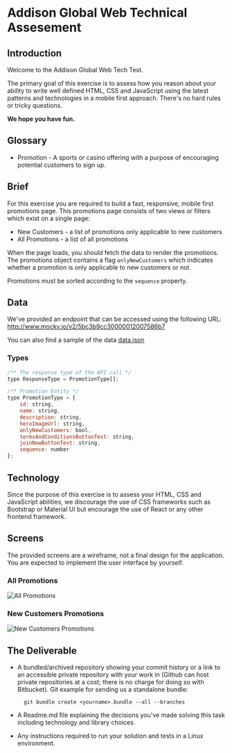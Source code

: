 # Addison Global Web Technical Assesement

## Introduction

Welcome to the Addison Global Web Tech Test.

The primary goal of this exercise is to assess how you reason about your ability to write well defined HTML, CSS and JavaScript using the latest patterns and technologies in a mobile first approach. There's no hard rules or tricky questions.

**We hope you have fun.**

## Glossary

* Promotion - A sports or casino offering with a purpose of encouraging potential customers to sign up.

## Brief

For this exercise you are required to build a fast, responsive, mobile first promotions page. This promotions page consists of two views or filters which exist on a single page:
* New Customers - a list of promotions only applicable to new customers
* All Promotions - a list of all promotions

When the page loads, you should fetch the data to render the promotions. The promotions object contains a flag `onlyNewCustomers` which indicates whether a promotion is only applicable to new customers or not.

Promotions must be sorted according to the `sequence` property.

## Data

We've provided an endpoint that can be accessed using the following URL:
<a href="http://www.mocky.io/v2/5bc3b9cc30000012007586b7" target="_blank">http://www.mocky.io/v2/5bc3b9cc30000012007586b7</a>

You can also find a sample of the data [data.json](data.json)

### Types

```js
/** The response type of the API call */
type ResponseType = PromotionType[];

/** Promotion Entity */
type PromotionType = {
    id: string,
    name: string,
    description: string,
    heroImageUrl: string,
    onlyNewCustomers: bool,
    termsAndConditionsButtonText: string,
    joinNowButtonText: string,
    sequence: number
};
```

## Technology

Since the purpose of this exercise is to assess your HTML, CSS and JavaScript abilities, we discourage the use of CSS frameworks such as Bootstrap or Material UI but encourage the use of React or any other frontend framework.

## Screens

The provided screens are a wireframe, not a final design for the application. You are expected to implement the user interface by yourself.

### All Promotions

![All Promotions](img/all-promotions.png "All Promotions")

### New Customers Promotions

![New Customers Promotions](img/new-customers-promotions.png "New Customers Promotions")

## The Deliverable

* A bundled/archived repository showing your commit history or a link to an accessible private repository with your work in (Github can host private repositories at a cost; there is no charge for doing so with Bitbucket). Git example for sending us a standalone bundle:

        git bundle create <yourname>.bundle --all --branches

* A Readme.md file explaining the decisions you've made solving this task including technology and library choices.
* Any instructions required to run your solution and tests in a Linux environment.
